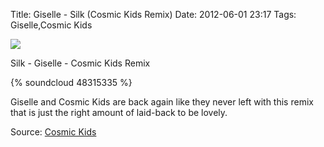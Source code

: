 Title: Giselle - Silk (Cosmic Kids Remix)
Date: 2012-06-01 23:17
Tags: Giselle,Cosmic Kids

![](/images/silk_giselle.jpg)

Silk - Giselle - Cosmic Kids Remix
 
{% soundcloud 48315335 %}

Giselle and Cosmic Kids are back again like they never left with this
remix that is just the right amount of laid-back to be lovely.

Source: [Cosmic Kids](http://soundcloud.com/cosmickids/)
